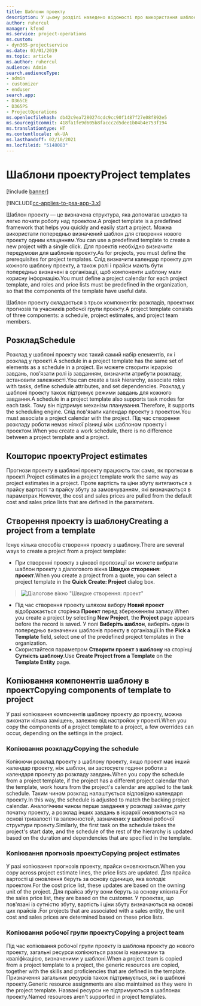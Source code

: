 ```yaml
---
title: Шаблони проекту
description: У цьому розділі наведено відомості про використання шаблонів проекту для швидкого настроювання проекту.
author: ruhercul
manager: kfend
ms.service: project-operations
ms.custom:
- dyn365-projectservice
ms.date: 03/01/2019
ms.topic: article
ms.author: ruhercul
audience: Admin
search.audienceType:
- admin
- customizer
- enduser
search.app:
- D365CE
- D365PS
- ProjectOperations
ms.openlocfilehash: db42c9ea7280274cdc9cc90f1487f27e08f892e5
ms.sourcegitcommit: 418fa1fe9d605b8faccc2d5dee1b04b4e753f194
ms.translationtype: HT
ms.contentlocale: uk-UA
ms.lasthandoff: 02/10/2021
ms.locfileid: "5148083"
---
```

# <a name="project-templates"></a><span data-ttu-id="5e317-103">Шаблони проекту</span><span class="sxs-lookup"><span data-stu-id="5e317-103">Project templates</span></span> 

[!include [banner](../includes/psa-now-project-operations.md)]

[!INCLUDE[cc-applies-to-psa-app-3.x](../includes/cc-applies-to-psa-app-3x.md)]

<span data-ttu-id="5e317-104">Шаблон проекту — це визначена структура, яка допомагає швидко та легко почати роботу над проектом.</span><span class="sxs-lookup"><span data-stu-id="5e317-104">A project template is a predefined framework that helps you quickly and easily start a project.</span></span> <span data-ttu-id="5e317-105">Можна використати попередньо визначений шаблон для створення нового проекту одним клацанням.</span><span class="sxs-lookup"><span data-stu-id="5e317-105">You can use a predefined template to create a new project with a single click.</span></span> <span data-ttu-id="5e317-106">Для проектів необхідно визначити передумови для шаблонів проекту.</span><span class="sxs-lookup"><span data-stu-id="5e317-106">As for projects, you must define the prerequisites for project templates.</span></span> <span data-ttu-id="5e317-107">Слід визначити календар проекту для кожного шаблону проекту, а також ролі і прайси мають бути попередньо визначені в організації, щоб компоненти шаблону мали корисну інформацію.</span><span class="sxs-lookup"><span data-stu-id="5e317-107">You must define a project calendar for each project template, and roles and price lists must be predefined in the organization, so that the components of the template have useful data.</span></span>

<span data-ttu-id="5e317-108">Шаблон проекту складається з трьох компонентів: розкладів, проектних прогнозів та учасників робочої групи проекту.</span><span class="sxs-lookup"><span data-stu-id="5e317-108">A project template consists of three components: a schedule, project estimates, and project team members.</span></span>

## <a name="schedule"></a><span data-ttu-id="5e317-109">Розклад</span><span class="sxs-lookup"><span data-stu-id="5e317-109">Schedule</span></span>

<span data-ttu-id="5e317-110">Розклад у шаблоні проекту має такий самий набір елементів, як і розклад у проекті.</span><span class="sxs-lookup"><span data-stu-id="5e317-110">A schedule in a project template has the same set of elements as a schedule in a project.</span></span> <span data-ttu-id="5e317-111">Ви можете створити ієрархію завдань, повֹ’язати ролі із завданням, визначити атрибути розкладу, встановити залежності.</span><span class="sxs-lookup"><span data-stu-id="5e317-111">You can create a task hierarchy, associate roles with tasks, define schedule attributes, and set dependencies.</span></span> <span data-ttu-id="5e317-112">Розклад у шаблоні проекту також підтримує режими завдань для кожного завдання.</span><span class="sxs-lookup"><span data-stu-id="5e317-112">A schedule in a project template also supports task modes for each task.</span></span> <span data-ttu-id="5e317-113">Тому він підтримує механізм планування.</span><span class="sxs-lookup"><span data-stu-id="5e317-113">Therefore, it supports the scheduling engine.</span></span> <span data-ttu-id="5e317-114">Слід пов'язати календар проекту з проектом.</span><span class="sxs-lookup"><span data-stu-id="5e317-114">You must associate a project calendar with the project.</span></span> <span data-ttu-id="5e317-115">Під час створення розкладу роботи немає ніякої різниці між шаблоном проекту і проектом.</span><span class="sxs-lookup"><span data-stu-id="5e317-115">When you create a work schedule, there is no difference between a project template and a project.</span></span>

## <a name="project-estimates"></a><span data-ttu-id="5e317-116">Кошторис проекту</span><span class="sxs-lookup"><span data-stu-id="5e317-116">Project estimates</span></span>

<span data-ttu-id="5e317-117">Прогнози проекту в шаблоні проекту працюють так само, як прогнози в проекті.</span><span class="sxs-lookup"><span data-stu-id="5e317-117">Project estimates in a project template work the same way as project estimates in a project.</span></span> <span data-ttu-id="5e317-118">Проте вартість та ціни збуту витягаються з прайсу вартості та прайсу збуту за замовчуванням, які визначаються в параметрах.</span><span class="sxs-lookup"><span data-stu-id="5e317-118">However, the cost and sales prices are pulled from the default cost and sales price lists that are defined in the parameters.</span></span>

## <a name="creating-a-project-from-a-template"></a><span data-ttu-id="5e317-119">Створення проекту із шаблону</span><span class="sxs-lookup"><span data-stu-id="5e317-119">Creating a project from a template</span></span>
 
<span data-ttu-id="5e317-120">Існує кілька способів створення проекту з шаблону.</span><span class="sxs-lookup"><span data-stu-id="5e317-120">There are several ways to create a project from a project template:</span></span>

- <span data-ttu-id="5e317-121">При створенні проекту з цінової пропозиції ви можете вибрати шаблон проекту з діалогового вікна **Швидке створення: проект**.</span><span class="sxs-lookup"><span data-stu-id="5e317-121">When you create a project from a quote, you can select a project template in the **Quick Create: Project** dialog box.</span></span>

> ![Діалогове вікно "Швидке створення: проект"](media/project-11.png)

- <span data-ttu-id="5e317-123">Під час створення проекту шляхом вибору **Новий проект** відображається сторінка **Проект** перед збереженням запису.</span><span class="sxs-lookup"><span data-stu-id="5e317-123">When you create a project by selecting **New Project**, the **Project** page appears before the record is saved.</span></span> <span data-ttu-id="5e317-124">У полі **Виберіть шаблон**, виберіть один із попередньо визначених шаблонів проекту в організації.</span><span class="sxs-lookup"><span data-stu-id="5e317-124">In the **Pick a Template** field, select one of the predefined project templates in the organization.</span></span>
- <span data-ttu-id="5e317-125">Скористайтеся параметром **Створити проект з шаблону** на сторінці **Сутність шаблону**.</span><span class="sxs-lookup"><span data-stu-id="5e317-125">Use **Create Project from a Template** on the **Template Entity** page.</span></span>

## <a name="copying-components-of-template-to-project"></a><span data-ttu-id="5e317-126">Копіювання компонентів шаблону в проект</span><span class="sxs-lookup"><span data-stu-id="5e317-126">Copying components of template to project</span></span>

<span data-ttu-id="5e317-127">У разі копіювання компонентів шаблону проекту до проекту, можна виконати кілька заміщень, залежно від настройок у проекті.</span><span class="sxs-lookup"><span data-stu-id="5e317-127">When you copy the components of a project template to a project, a few overrides can occur, depending on the settings in the project.</span></span>

### <a name="copying-the-schedule"></a><span data-ttu-id="5e317-128">Копіювання розкладу</span><span class="sxs-lookup"><span data-stu-id="5e317-128">Copying the schedule</span></span>

<span data-ttu-id="5e317-129">Копіюючи розклад проекту з шаблону проекту, якщо проект має інший календар проекту, ніж шаблон, ви застосуєте години роботи з календаря проекту до розкладу завдань.</span><span class="sxs-lookup"><span data-stu-id="5e317-129">When you copy the schedule from a project template, if the project has a different project calendar than the template, work hours from the project's calendar are applied to the task schedule.</span></span> <span data-ttu-id="5e317-130">Таким чином розклад налаштується відповідно календаря проекту.</span><span class="sxs-lookup"><span data-stu-id="5e317-130">In this way, the schedule is adjusted to match the backing project calendar.</span></span> <span data-ttu-id="5e317-131">Аналогічним чином перше завдання у розкладі займає дату початку проекту, а розклад інших завдань в ієрархії оновлюються на основі тривалості та залежностей, зазначених у шаблоні робочої структури проекту.</span><span class="sxs-lookup"><span data-stu-id="5e317-131">Similarly, the first task on the schedule takes the project's start date, and the schedule of the rest of the hierarchy is updated based on the duration and dependencies that are specified in the template.</span></span> 

### <a name="copying-project-estimates"></a><span data-ttu-id="5e317-132">Копіювання прогнозів проекту</span><span class="sxs-lookup"><span data-stu-id="5e317-132">Copying project estimates</span></span> 

<span data-ttu-id="5e317-133">У разі копіювання прогнозів проекту, прайси оновлюються.</span><span class="sxs-lookup"><span data-stu-id="5e317-133">When you copy across project estimate lines, the price lists are updated.</span></span> <span data-ttu-id="5e317-134">Для прайса вартості ці оновлення беруть за основу одиницю, яка володіє проектом.</span><span class="sxs-lookup"><span data-stu-id="5e317-134">For the cost price list, these updates are based on the owning unit of the project.</span></span> <span data-ttu-id="5e317-135">Для прайса збуту вони беруть за основу клієнта.</span><span class="sxs-lookup"><span data-stu-id="5e317-135">For the sales price list, they are based on the customer.</span></span> <span data-ttu-id="5e317-136">У проектах, що пов'язані із сутністю збуту, вартість і ціни збуту визначаються на основі цих прайсів .</span><span class="sxs-lookup"><span data-stu-id="5e317-136">For projects that are associated with a sales entity, the unit cost and sales prices are determined based on these price lists.</span></span>

### <a name="copying-a-project-team"></a><span data-ttu-id="5e317-137">Копіювання робочої групи проекту</span><span class="sxs-lookup"><span data-stu-id="5e317-137">Copying a project team</span></span>

<span data-ttu-id="5e317-138">Під час копіювання робочої групи проекту із шаблона проекту до нового проекту, загальні ресурси копіюються разом із навичками та кваліфікацією, визначеними у шаблоні.</span><span class="sxs-lookup"><span data-stu-id="5e317-138">When a project team is copied from a project template to a project, the generic resources are copied, together with the skills and proficiencies that are defined in the template.</span></span> <span data-ttu-id="5e317-139">Призначення загальних ресурсів також підтримується, як і в шаблоні проекту.</span><span class="sxs-lookup"><span data-stu-id="5e317-139">Generic resource assignments are also maintained as they were in the project template.</span></span> <span data-ttu-id="5e317-140">Названі ресурси не підтримуються в шаблонах проекту.</span><span class="sxs-lookup"><span data-stu-id="5e317-140">Named resources aren't supported in project templates.</span></span>
